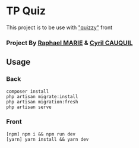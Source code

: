 # TP Quiz

This project is to be use with ["quizzy"](https://gitlab.bzctoons.net/kopenkinda/front-tp-api) front

### Project By [Raphael MARIE](https://github.com/R-o-h-t) & [Cyril CAUQUIL]()

## Usage

### Back

```
composer install
php artisan migrate:install
php artisan migration:fresh
php artisan serve
```

### Front

    [npm] npm i && npm run dev
    [yarn] yarn install && yarn dev
